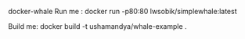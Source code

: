 docker-whale
Run me : docker run -p80:80 lwsobik/simplewhale:latest

Build me: docker build -t ushamandya/whale-example .
